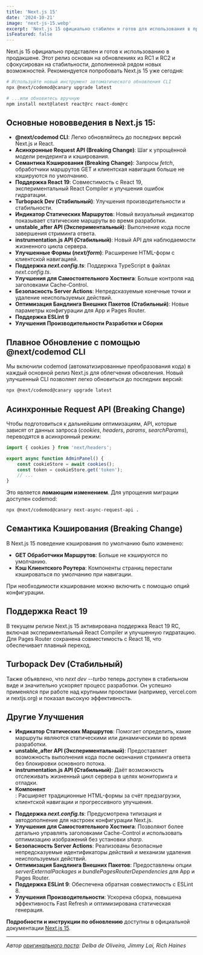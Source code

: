 ```yaml
---
title: 'Next.js 15'
date: '2024-10-21'
image: 'next-js-15.webp'
excerpt: 'Next.js 15 официально стабилен и готов для использования в продакшене. Этот релиз основывается на обновлениях из RC1 и RC2.'
isFeatured: false
---
```


Next.js 15 официально представлен и готов к использованию в продакшене. Этот релиз основан на обновлениях из RC1 и RC2 и сфокусирован на стабильности, дополненной рядом новых возможностей. Рекомендуется попробовать Next.js 15 уже сегодня:

```bash
# Используйте новый инструмент автоматического обновления CLI
npx @next/codemod@canary upgrade latest

# ...или обновитесь вручную
npm install next@latest react@rc react-dom@rc
```

## Основные нововведения в Next.js 15:

- **@next/codemod CLI**: Легко обновляйтесь до последних версий Next.js и React.
- **Асинхронные Request API (Breaking Change)**: Шаг к упрощённой модели рендеринга и кэширования.
- **Семантика Кэширования (Breaking Change)**: Запросы _fetch_, обработчики маршрутов GET и клиентская навигация больше не кэшируются по умолчанию.
- **Поддержка React 19**: Совместимость с React 19, экспериментальный React Compiler и улучшения ошибок гидратации.
- **Turbopack Dev (Стабильный)**: Улучшения производительности и стабильности.
- **Индикатор Статических Маршрутов**: Новый визуальный индикатор показывает статические маршруты во время разработки.
- **unstable_after API (Экспериментальный)**: Выполнение кода после завершения стриминга ответа.
- **instrumentation.js API (Стабильный)**: Новый API для наблюдаемости жизненного цикла сервера.
- **Улучшенные Формы (_next/form_)**: Расширение HTML-форм с клиентской навигацией.
- **Поддержка _next.config.ts_**: Поддержка TypeScript в файлах _next.config.ts_.
- **Улучшения для Самостоятельного Хостинга**: Больше контроля над заголовками Cache-Control.
- **Безопасность Server Actions**: Непредсказуемые конечные точки и удаление неиспользуемых действий.
- **Оптимизация Бандлинга Внешних Пакетов (Стабильный)**: Новые параметры конфигурации для App и Pages Router.
- **Поддержка ESLint 9**
- **Улучшения Производительности Разработки и Сборки**

## Плавное Обновление с помощью @next/codemod CLI

Мы включили codemod (автоматизированные преобразования кода) в каждый основной релиз Next.js для облегчения обновления. Новый улучшенный CLI позволяет легко обновиться до последних версий:

```bash
npx @next/codemod@canary upgrade latest
```

## Асинхронные Request API (Breaking Change)

Чтобы подготовиться к дальнейшим оптимизациям, API, которые зависят от данных запроса (_cookies_, _headers_, _params_, _searchParams_), переводятся в асинхронный режим:

```js
import { cookies } from 'next/headers';

export async function AdminPanel() {
    const cookieStore = await cookies();
    const token = cookieStore.get('token');
    // ...
}
```

Это является **ломающим изменением**. Для упрощения миграции доступен codemod:

```bash
npx @next/codemod@canary next-async-request-api .
```

## Семантика Кэширования (Breaking Change)

В Next.js 15 поведение кэширования по умолчанию было изменено:

- **GET Обработчики Маршрутов**: Больше не кэшируются по умолчанию.
- **Кэш Клиентского Роутера**: Компоненты страниц перестали кэшироваться по умолчанию при навигации.

При необходимости кэширование можно включить с помощью опций конфигурации.

## Поддержка React 19

В текущем релизе Next.js 15 активирована поддержка React 19 RC, включая экспериментальный React Compiler и улучшенную гидратацию. Для Pages Router сохранена совместимость с React 18, что обеспечивает плавный переход.

## Turbopack Dev (Стабильный)

Также объявлено, что _next dev --turbo_ теперь доступен в стабильном виде и значительно ускоряет процесс разработки. Он успешно применялся при работе над крупными проектами (например, vercel.com и nextjs.org) и показал высокую эффективность.

## Другие Улучшения

- **Индикатор Статических Маршрутов**: Помогает определить, какие маршруты являются статическими или динамическими во время разработки.
- **unstable_after API (Экспериментальный)**: Предоставляет возможность выполнения кода после окончания стриминга ответа без блокировки основного потока.
- **instrumentation.js API (Стабильный)**: Даёт возможность отслеживать жизненный цикл сервера в целях мониторинга и отладки.
- **Компонент _<Form>_**: Расширяет традиционные HTML-формы за счёт предзагрузки, клиентской навигации и прогрессивного улучшения.
- **Поддержка _next.config.ts_**: Предусмотрена типизация и автодополнение для настроек конфигурации Next.js.
- **Улучшения для Самостоятельного Хостинга**: Позволяют более детально управлять заголовками Cache-Control и использовать оптимизацию изображений без установки _sharp_.
- **Безопасность Server Actions**: Реализованы безопасные непредсказуемые идентификаторы действий и механизм удаления неиспользуемых действий.
- **Оптимизация Бандлинга Внешних Пакетов**: Предоставлены опции _serverExternalPackages_ и _bundlePagesRouterDependencies_ для App и Pages Router.
- **Поддержка ESLint 9**: Обеспечена обратная совместимость с ESLint 8.
- **Улучшения Производительности**: Ускорена сборка, повышена эффективность Fast Refresh и оптимизирована статическая генерация.

**Подробности и инструкции по обновлению** доступны в официальной документации [Next.js 15](https://nextjs.org/docs/app/building-your-application/upgrading/version-15).

---

_Автор [оригинального поста](https://nextjs.org/blog/next-15): Delba de Oliveira, Jimmy Lai, Rich Haines_
